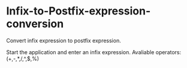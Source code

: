# Infix-to-Postfix-expression-conversion
Convert infix expression to postfix expression.

Start the application and enter an infix expression. 
Avaliable operators:(+,-,*,/,^,$,%)
